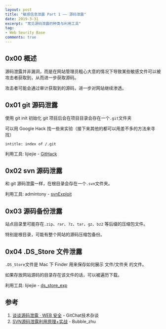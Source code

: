 ```yaml
---
layout: post
title: "敏感信息泄露 Part 1 —— 源码泄露"
date: 2019-3-31
excerpt: "常见源码泄露的种类与利用工具"
tag:
- Web Seurity Base
comments: true
---
```


## 0x00 概述

源码泄露并非漏洞，而是在网站管理员粗心大意的情况下导致某些敏感文件可以被攻击者获取到，从而进一步获取源码。

攻击者可能会通过审计获取到的源码，进一步对网站继续渗透。

## 0x01 git 源码泄露

使用 git init 初始化 git 项目后会在项目目录会存在一个`.git`文件夹

可以用 Google Hack 找一些来实验（接下来其他的都可以用差不多的方法来寻找）

    intitle: index of /.git

利用工具: lijiejie - [GitHack](https://github.com/lijiejie/GitHack)

## 0x02 svn 源码泄露

和 git 源码泄露一样，在根目录会存在一个`.svn`文件夹。

利用工具: admintony - [svnExploit](https://github.com/admintony/svnExploit)

## 0x03 源码备份泄露

站点目录里可能存在`.zip`、`rar`、`7z`、`tar`、`gz`、`bz2` 等后缀的压缩包文件。

特别是根目录，可能有整个网站的源码压缩包备份。

## 0x04 .DS_Store 文件泄露

`.DS_Store`文件是 Mac 下 Finder 用来保存如何展示 文件/文件夹 的文件。

如果存放网站源码的目录存在该文件的话，可以被遍历下载。

利用工具: lijiejie - [ds_store_exp](https://github.com/lijiejie/ds_store_exp)

## 参考

1. [谈谈源码泄露 · WEB 安全](https://blog.csdn.net/GitChat/article/details/79014538) - GitChat技术杂谈
2. [SVN源码泄露利用原理+实战](https://blog.csdn.net/qq_36869808/article/details/88846945) - Bubble_zhu